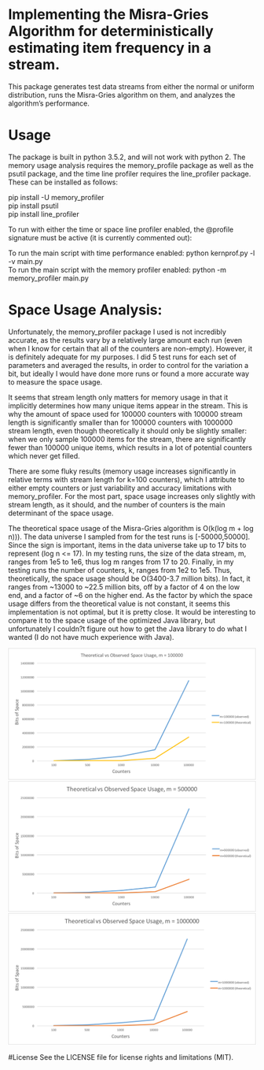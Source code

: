 # Implementing the Misra-Gries Algorithm for deterministically estimating item frequency in a stream. 

This package generates test data streams from either the normal or uniform distribution, runs the Misra-Gries algorithm on them, and analyzes the algorithm’s performance.

# Usage
The package is built in python 3.5.2, and will not work with python 2. The memory usage analysis requires the memory_profile package as well as the psutil package, and the time line profiler requires the line_profiler package. These can be installed as follows:

pip install -U memory_profiler  
pip install psutil  
pip install line_profiler  

To run with either the time or space line profiler enabled, the @profile signature must be active (it is currently commented out):

To run the main script with time performance enabled: python kernprof.py -l -v main.py  
To run the main script with the memory profiler enabled: python -m memory_profiler main.py  

# Space Usage Analysis:

Unfortunately, the memory_profiler package I used is not incredibly accurate, as the results vary by a relatively large amount each run (even when I know for certain that all of the counters are non-empty). However, it is definitely adequate for my purposes. I did 5 test runs for each set of parameters and averaged the results, in order to control for the variation a bit, but ideally I would have done more runs or found a more accurate way to measure the space usage. 

It seems that stream length only matters for memory usage in that it implicitly determines how many unique items appear in the stream. This is why  the amount of space used for 100000 counters with 100000 stream length is significantly smaller than for 100000 counters with 1000000 stream length, even though theoretically it should only be slightly smaller: when we only sample 100000 items for the stream, there are significantly fewer than 100000 unique items, which results in a lot of potential counters which never get filled. 

There are some fluky results (memory usage increases significantly in relative terms with stream length for k=100 counters), which I attribute to either empty counters or just variability and accuracy limitations with memory_profiler. For the most part, space usage increases only slightly with stream length, as it should, and the number of counters is the main determinant of the space usage.

The theoretical space usage of the Misra-Gries algorithm is O(k(log m + log n))). The data universe I sampled from for the test runs is [-50000,50000]. Since the sign is important, items in the data universe take up to 17 bits to represent (log n <= 17). In my testing runs, the size of the data stream, m, ranges from 1e5 to 1e6, thus log m ranges from 17 to 20. Finally, in my testing runs the number of counters, k, ranges from 1e2 to 1e5. Thus, theoretically, the space usage should be O(3400-3.7 million bits). In fact, it ranges from ~13000 to ~22.5 million bits, off by a factor of 4 on the low end, and a factor of ~6 on the higher end. As the factor by which the space usage differs from the theoretical value is not constant, it seems this implementation is not optimal, but it is pretty close. It would be interesting to compare it to the space usage of the optimized Java library, but unfortunately I couldn?t figure out how to get the Java library to do what I wanted (I do not have much experience with Java).

![Theoretical vs. Observed space usage, m=100000](https://github.com/joshuaeitan/misra_gries/blob/master/m%3D100000.png)
![Theoretical vs. Observed space usage, m=500000](https://github.com/joshuaeitan/misra_gries/blob/master/m%3D500000.png)
![Theoretical vs. Observed space usage, m=1000000](https://github.com/joshuaeitan/misra_gries/blob/master/m%3D1000000.png)

#License
See the LICENSE file for license rights and limitations (MIT).

